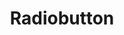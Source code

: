 ---
layout: component.njk
tags: 
    - mobile_components_en
key: radiobutton-mobile_en
title: Radiobutton
alternativetitle: Radiobutton
parent: mobile_components_en
image: mobile/overview/radiobutton.webp
keywords: radio, radiobuttion, radio button, radio group
order: 150
---